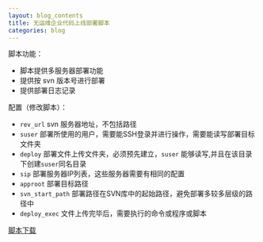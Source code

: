```yaml
---
layout: blog_contents
title: 无运维企业代码上线部署脚本
categories: blog
---
```


脚本功能：

 * 脚本提供多服务器部署功能
 * 提供按 svn 版本号进行部署
 * 提供部署日志记录

配置（修改脚本）：

  * `rev_url` svn 服务器地址，不包括路径
  * `suser` 部署所使用的用户，需要能SSH登录并进行操作，需要能读写部署目标文件夹
  * `deploy` 部署文件上传文件夹，必须预先建立，`suser` 能够读写,并且在该目录下创建`suser`同名目录
  * `sip`   部署服务器IP列表，这些服务器需要有相同的配置
  * `approot`   部署目标路径
  * `svn_start_path` 部署路径在SVN库中的起始路径，避免部署多较多层级的路径中
  * `deploy_exec` 文件上传完毕后，需要执行的命令或程序或脚本

[脚本下载](http://toknot.com/download/fileup.py)
